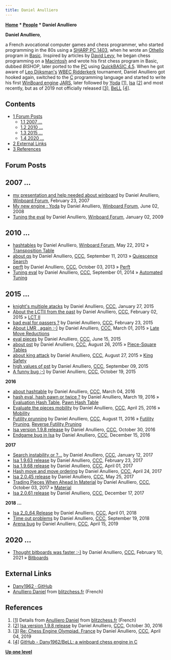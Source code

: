 ```yaml
---
title: Daniel Anulliero
---
```

**[Home](Home "Home") * [People](People "People") * Daniel Anulliero**

**Daniel Anulliero**,

a French avocational computer games and chess programmer, who started programming in the 80s using a [SHARP PC 1403](https://en.wikipedia.org/wiki/Sharp_PC-1403),
when he wrote an [Othello](Othello "Othello") program in [Basic](Basic "Basic"). Inspired by articles by [David Levy](David_Levy "David Levy"), he began chess programming on a [Macintosh](Macintosh "Macintosh") and wrote his first chess program in Basic, dubbed *BISHOP*, later ported to the [PC](IBM_PC "IBM PC") using [QuickBASIC 4.5](https://en.wikipedia.org/wiki/QuickBASIC).
When he got aware of [Leo Dijksman's](Leo_Dijksman "Leo Dijksman") [WBEC Ridderkerk](WBEC "WBEC") tournament, Daniel Anulliero got hooked again, switched to the [C](C "C") programming language and started to write his first [WinBoard engine](Category:WinBoard "Category:WinBoard") [JARS](index.php?title=JARS&action=edit&redlink=1 "JARS (page does not exist)"), later followed by [Yoda](Yoda "Yoda")
<a id="cite-note-1" href="#cite-ref-1">[1]</a>, [Isa](Isa "Isa") <a id="cite-note-2" href="#cite-ref-2">[2]</a> and most recently, but as of 2019 not officially released <a id="cite-note-3" href="#cite-ref-3">[3]</a>, [BeLL](index.php?title=BeLL&action=edit&redlink=1 "BeLL (page does not exist)") <a id="cite-note-4" href="#cite-ref-4">[4]</a>.

## Contents

- [1 Forum Posts](#forum-posts)
  - [1.1 2007 ...](#2007-...)
  - [1.2 2010 ...](#2010-...)
  - [1.3 2015 ...](#2015-...)
  - [1.4 2020 ...](#2020-...)
- [2 External Links](#external-links)
- [3 References](#references)

## Forum Posts

## 2007 ...

- [my presentation and help needed about winboard](http://www.open-aurec.com/wbforum/viewtopic.php?f=2&t=6255) by Daniel Anulliero, [Winboard Forum](Computer_Chess_Forums "Computer Chess Forums"), February 23, 2007
- [My new engine : Yoda](http://www.open-aurec.com/wbforum/viewtopic.php?f=2&t=49232) by Daniel Anulliero, [Winboard Forum](Computer_Chess_Forums "Computer Chess Forums"), June 02, 2008
- [Tuning the eval](http://www.open-aurec.com/wbforum/viewtopic.php?f=4&t=49818) by Daniel Anulliero, [Winboard Forum](Computer_Chess_Forums "Computer Chess Forums"), January 02, 2009

## 2010 ...

- [hashtables](http://www.open-aurec.com/wbforum/viewtopic.php?f=4&t=52394) by Daniel Anulliero, [Winboard Forum](Computer_Chess_Forums "Computer Chess Forums"), May 22, 2012 » [Transposition Table](Transposition_Table "Transposition Table")
- [about qs](http://www.talkchess.com/forum/viewtopic.php?t=49311) by Daniel Anulliero, [CCC](CCC "CCC"), September 11, 2013 » [Quiescence Search](Quiescence_Search "Quiescence Search")
- [perft](http://www.talkchess.com/forum/viewtopic.php?t=49556) by Daniel Anulliero, [CCC](CCC "CCC"), October 03, 2013 » [Perft](Perft "Perft")
- [Tuning eval](http://www.talkchess.com/forum/viewtopic.php?t=53526) by Daniel Anulliero, [CCC](CCC "CCC"), September 01, 2014 » [Automated Tuning](Automated_Tuning "Automated Tuning")

## 2015 ...

- [knight's multiple atacks](http://www.talkchess.com/forum/viewtopic.php?t=55118) by Daniel Anulliero, [CCC](CCC "CCC"), January 27, 2015
- [About the LCTII from the past](http://www.talkchess.com/forum/viewtopic.php?t=55192) by Daniel Anulliero, [CCC](CCC "CCC"), February 02, 2015 » [LCT II](LCT_II "LCT II")
- [bad eval for passers ?](http://www.talkchess.com/forum/viewtopic.php?t=55433) by Daniel Anulliero, [CCC](CCC "CCC"), February 23, 2015
- [About LMR , again :-)](http://www.talkchess.com/forum/viewtopic.php?t=55526) by Daniel Anulliero, [CCC](CCC "CCC"), March 01, 2015 » [Late Move Reductions](Late_Move_Reductions "Late Move Reductions")
- [eval pieces](http://www.talkchess.com/forum/viewtopic.php?t=56690) by Daniel Anulliero, [CCC](CCC "CCC"), June 15, 2015
- [about pst](http://www.talkchess.com/forum/viewtopic.php?t=57384) by Daniel Anulliero, [CCC](CCC "CCC"), August 26, 2015 » [Piece-Square Tables](Piece-Square_Tables "Piece-Square Tables")
- [about king attack](http://www.talkchess.com/forum/viewtopic.php?t=57403) by Daniel Anulliero, [CCC](CCC "CCC"), August 27, 2015 » [King Safety](King_Safety "King Safety")
- [high values of pst](http://www.talkchess.com/forum/viewtopic.php?t=57575) by Daniel Anulliero, [CCC](CCC "CCC"), September 09, 2015
- [A funny bug :-)](http://www.talkchess.com/forum/viewtopic.php?t=57998) by Daniel Anulliero, [CCC](CCC "CCC"), October 19, 2015

**2016**

- [about hashtable](http://www.talkchess.com/forum/viewtopic.php?t=59426) by Daniel Anulliero, [CCC](CCC "CCC"), March 04, 2016
- [hash eval, hash pawn or twice ?](http://www.talkchess.com/forum/viewtopic.php?t=59566) by Daniel Anulliero, March 19, 2016 » [Evaluation Hash Table](Evaluation_Hash_Table "Evaluation Hash Table"), [Pawn Hash Table](Pawn_Hash_Table "Pawn Hash Table")
- [Evaluate the pieces mobility](http://www.talkchess.com/forum/viewtopic.php?t=59959) by Daniel Anulliero, [CCC](CCC "CCC"), April 25, 2016 » [Mobility](Mobility "Mobility")
- [Futility prunning](http://www.talkchess.com/forum/viewtopic.php?t=61093) by Daniel Anulliero, [CCC](CCC "CCC"), August 11, 2016 » [Futility Pruning](Futility_Pruning "Futility Pruning"), [Reverse Futility Pruning](Reverse_Futility_Pruning "Reverse Futility Pruning")
- [Isa version 1.9.8 release](http://www.talkchess.com/forum/viewtopic.php?t=61891) by Daniel Anulliero, [CCC](CCC "CCC"), October 30, 2016
- [Endgame bug in Isa](http://www.talkchess.com/forum/viewtopic.php?t=62494) by Daniel Anulliero, [CCC](CCC "CCC"), December 15, 2016

**2017**

- [Search instability or ?...](http://www.talkchess.com/forum3/viewtopic.php?f=7&t=62802) by Daniel Anulliero, [CCC](CCC "CCC"), January 12, 2017
- [Isa 1.9.63 release](http://www.talkchess.com/forum/viewtopic.php?t=63255) by Daniel Anulliero, [CCC](CCC "CCC"), February 23, 2017
- [Isa 1.9.68 release](http://www.talkchess.com/forum/viewtopic.php?t=63606) by Daniel Anulliero, [CCC](CCC "CCC"), April 01, 2017
- [Hash move and move ordering](http://www.talkchess.com/forum3/viewtopic.php?f=7&t=63811) by Daniel Anulliero, [CCC](CCC "CCC"), April 24, 2017
- [Isa 2.0.45 release](http://www.talkchess.com/forum/viewtopic.php?t=64078) by Daniel Anulliero, [CCC](CCC "CCC"), May 25, 2017
- [Trading Pieces When Ahead In Material](http://www.talkchess.com/forum/viewtopic.php?t=65364) by Daniel Anulliero, [CCC](CCC "CCC"), October 03, 2017 » [Material](Material "Material")
- [Isa 2.0.61 release](http://www.talkchess.com/forum/viewtopic.php?t=66040) by Daniel Anulliero, [CCC](CCC "CCC"), December 17, 2017

**2018 ...**

- [Isa 2_0_64 Release](http://www.talkchess.com/forum3/viewtopic.php?f=2&t=66989) by Daniel Anulliero, [CCC](CCC "CCC"), April 01, 2018
- [Time out problems](http://www.talkchess.com/forum3/viewtopic.php?f=7&t=68467) by Daniel Anulliero, [CCC](CCC "CCC"), September 19, 2018
- [Arena bug](http://www.talkchess.com/forum3/viewtopic.php?f=7&t=70497) by Daniel Anulliero, [CCC](CCC "CCC"), April 15, 2019

## 2020 ...

- [Thought bitboards was faster :-)](http://www.talkchess.com/forum3/viewtopic.php?f=7&t=76548) by Daniel Anulliero, [CCC](CCC "CCC"), February 10, 2021 » [Bitboards](Bitboards "Bitboards")

## External Links

- [Dany1962 · GitHub](https://github.com/Dany1962)
- [Anulliero Daniel](http://www.blitzchess.fr/fr/common/info/les-programmeurs/anulliero-daniel.html) from [blitzchess.fr](http://www.blitzchess.fr/) (French)

## References

1. <a id="cite-ref-1" href="#cite-note-1">[1]</a> Details from [Anulliero Daniel](http://www.blitzchess.fr/fr/common/info/les-programmeurs/anulliero-daniel.html) from [blitzchess.fr](http://www.blitzchess.fr/) (French)
1. <a id="cite-ref-2" href="#cite-note-2">[2]</a> [Isa version 1.9.8 release](http://www.talkchess.com/forum/viewtopic.php?t=61891) by Daniel Anulliero, [CCC](CCC "CCC"), October 30, 2016
1. <a id="cite-ref-3" href="#cite-note-3">[3]</a> [Re: Chess Engine Olympiad. France](http://www.talkchess.com/forum3/viewtopic.php?f=6&t=70260&start=13) by Daniel Anulliero, [CCC](CCC "CCC"), April 04, 2019
1. <a id="cite-ref-4" href="#cite-note-4">[4]</a> [GitHub - Dany1962/BeLL: a winboard chess engine in C](https://github.com/Dany1962/BeLL)

**[Up one level](People "People")**

